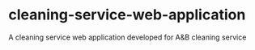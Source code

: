 # cleaning-service-web-application
A cleaning service web application developed for A&amp;B cleaning service
